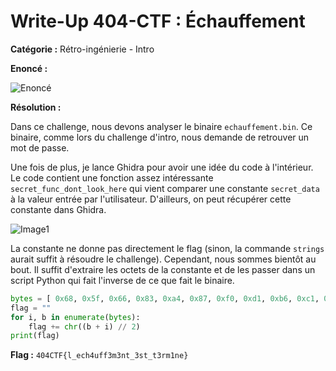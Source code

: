 # Write-Up 404-CTF : Échauffement

__Catégorie :__ Rétro-ingénierie - Intro

**Enoncé :**

![Enoncé](images/enonce.png)

**Résolution :**

Dans ce challenge, nous devons analyser le binaire `echauffement.bin`. Ce binaire, comme lors du challenge d'intro, nous demande de retrouver un mot de passe.

Une fois de plus, je lance Ghidra pour avoir une idée du code à l'intérieur. Le code contient une fonction assez intéressante `secret_func_dont_look_here` qui vient comparer une constante `secret_data` à la valeur entrée par l'utilisateur. D'ailleurs, on peut récupérer cette constante dans Ghidra.

![Image1](images/image1.png)

La constante ne donne pas directement le flag (sinon, la commande `strings` aurait suffit à résoudre le challenge). Cependant, nous sommes bientôt au bout. Il suffit d'extraire les octets de la constante et de les passer dans un script Python qui fait l'inverse de ce que fait le binaire.

```python
bytes = [ 0x68, 0x5f, 0x66, 0x83, 0xa4, 0x87, 0xf0, 0xd1, 0xb6, 0xc1, 0xbc, 0xc5, 0x5c, 0xdd, 0xbe, 0xbd, 0x56, 0xc9, 0x54, 0xc9, 0xd4, 0xa9, 0x50, 0xcf, 0xd0, 0xa5, 0xce, 0x4b, 0xc8, 0xbd, 0x44, 0xbd, 0xaa, 0xd9 ]
flag = ""
for i, b in enumerate(bytes):
    flag += chr((b + i) // 2)
print(flag) 
```

**Flag :** `404CTF{l_ech4uff3m3nt_3st_t3rm1ne}`